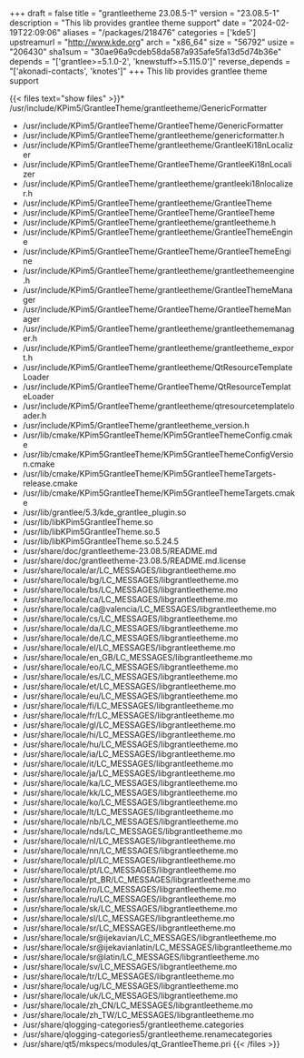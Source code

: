 +++
draft = false
title = "grantleetheme 23.08.5-1"
version = "23.08.5-1"
description = "This lib provides grantlee theme support"
date = "2024-02-19T22:09:06"
aliases = "/packages/218476"
categories = ['kde5']
upstreamurl = "http://www.kde.org"
arch = "x86_64"
size = "56792"
usize = "206430"
sha1sum = "30ae96a9cdeb58da587a935afe5fa13d5d74b36e"
depends = "['grantlee>=5.1.0-2', 'knewstuff>=5.115.0']"
reverse_depends = "['akonadi-contacts', 'knotes']"
+++
This lib provides grantlee theme support

{{< files text="show files" >}}* /usr/include/KPim5/GrantleeTheme/grantleetheme/GenericFormatter
* /usr/include/KPim5/GrantleeTheme/GrantleeTheme/GenericFormatter
* /usr/include/KPim5/GrantleeTheme/grantleetheme/genericformatter.h
* /usr/include/KPim5/GrantleeTheme/grantleetheme/GrantleeKi18nLocalizer
* /usr/include/KPim5/GrantleeTheme/GrantleeTheme/GrantleeKi18nLocalizer
* /usr/include/KPim5/GrantleeTheme/grantleetheme/grantleeki18nlocalizer.h
* /usr/include/KPim5/GrantleeTheme/grantleetheme/GrantleeTheme
* /usr/include/KPim5/GrantleeTheme/GrantleeTheme/GrantleeTheme
* /usr/include/KPim5/GrantleeTheme/grantleetheme/grantleetheme.h
* /usr/include/KPim5/GrantleeTheme/grantleetheme/GrantleeThemeEngine
* /usr/include/KPim5/GrantleeTheme/GrantleeTheme/GrantleeThemeEngine
* /usr/include/KPim5/GrantleeTheme/grantleetheme/grantleethemeengine.h
* /usr/include/KPim5/GrantleeTheme/grantleetheme/GrantleeThemeManager
* /usr/include/KPim5/GrantleeTheme/GrantleeTheme/GrantleeThemeManager
* /usr/include/KPim5/GrantleeTheme/grantleetheme/grantleethememanager.h
* /usr/include/KPim5/GrantleeTheme/grantleetheme/grantleetheme_export.h
* /usr/include/KPim5/GrantleeTheme/grantleetheme/QtResourceTemplateLoader
* /usr/include/KPim5/GrantleeTheme/GrantleeTheme/QtResourceTemplateLoader
* /usr/include/KPim5/GrantleeTheme/grantleetheme/qtresourcetemplateloader.h
* /usr/include/KPim5/GrantleeTheme/grantleetheme_version.h
* /usr/lib/cmake/KPim5GrantleeTheme/KPim5GrantleeThemeConfig.cmake
* /usr/lib/cmake/KPim5GrantleeTheme/KPim5GrantleeThemeConfigVersion.cmake
* /usr/lib/cmake/KPim5GrantleeTheme/KPim5GrantleeThemeTargets-release.cmake
* /usr/lib/cmake/KPim5GrantleeTheme/KPim5GrantleeThemeTargets.cmake
* /usr/lib/grantlee/5.3/kde_grantlee_plugin.so
* /usr/lib/libKPim5GrantleeTheme.so
* /usr/lib/libKPim5GrantleeTheme.so.5
* /usr/lib/libKPim5GrantleeTheme.so.5.24.5
* /usr/share/doc/grantleetheme-23.08.5/README.md
* /usr/share/doc/grantleetheme-23.08.5/README.md.license
* /usr/share/locale/ar/LC_MESSAGES/libgrantleetheme.mo
* /usr/share/locale/bg/LC_MESSAGES/libgrantleetheme.mo
* /usr/share/locale/bs/LC_MESSAGES/libgrantleetheme.mo
* /usr/share/locale/ca/LC_MESSAGES/libgrantleetheme.mo
* /usr/share/locale/ca@valencia/LC_MESSAGES/libgrantleetheme.mo
* /usr/share/locale/cs/LC_MESSAGES/libgrantleetheme.mo
* /usr/share/locale/da/LC_MESSAGES/libgrantleetheme.mo
* /usr/share/locale/de/LC_MESSAGES/libgrantleetheme.mo
* /usr/share/locale/el/LC_MESSAGES/libgrantleetheme.mo
* /usr/share/locale/en_GB/LC_MESSAGES/libgrantleetheme.mo
* /usr/share/locale/eo/LC_MESSAGES/libgrantleetheme.mo
* /usr/share/locale/es/LC_MESSAGES/libgrantleetheme.mo
* /usr/share/locale/et/LC_MESSAGES/libgrantleetheme.mo
* /usr/share/locale/eu/LC_MESSAGES/libgrantleetheme.mo
* /usr/share/locale/fi/LC_MESSAGES/libgrantleetheme.mo
* /usr/share/locale/fr/LC_MESSAGES/libgrantleetheme.mo
* /usr/share/locale/gl/LC_MESSAGES/libgrantleetheme.mo
* /usr/share/locale/hi/LC_MESSAGES/libgrantleetheme.mo
* /usr/share/locale/hu/LC_MESSAGES/libgrantleetheme.mo
* /usr/share/locale/ia/LC_MESSAGES/libgrantleetheme.mo
* /usr/share/locale/it/LC_MESSAGES/libgrantleetheme.mo
* /usr/share/locale/ja/LC_MESSAGES/libgrantleetheme.mo
* /usr/share/locale/ka/LC_MESSAGES/libgrantleetheme.mo
* /usr/share/locale/kk/LC_MESSAGES/libgrantleetheme.mo
* /usr/share/locale/ko/LC_MESSAGES/libgrantleetheme.mo
* /usr/share/locale/lt/LC_MESSAGES/libgrantleetheme.mo
* /usr/share/locale/nb/LC_MESSAGES/libgrantleetheme.mo
* /usr/share/locale/nds/LC_MESSAGES/libgrantleetheme.mo
* /usr/share/locale/nl/LC_MESSAGES/libgrantleetheme.mo
* /usr/share/locale/nn/LC_MESSAGES/libgrantleetheme.mo
* /usr/share/locale/pl/LC_MESSAGES/libgrantleetheme.mo
* /usr/share/locale/pt/LC_MESSAGES/libgrantleetheme.mo
* /usr/share/locale/pt_BR/LC_MESSAGES/libgrantleetheme.mo
* /usr/share/locale/ro/LC_MESSAGES/libgrantleetheme.mo
* /usr/share/locale/ru/LC_MESSAGES/libgrantleetheme.mo
* /usr/share/locale/sk/LC_MESSAGES/libgrantleetheme.mo
* /usr/share/locale/sl/LC_MESSAGES/libgrantleetheme.mo
* /usr/share/locale/sr/LC_MESSAGES/libgrantleetheme.mo
* /usr/share/locale/sr@ijekavian/LC_MESSAGES/libgrantleetheme.mo
* /usr/share/locale/sr@ijekavianlatin/LC_MESSAGES/libgrantleetheme.mo
* /usr/share/locale/sr@latin/LC_MESSAGES/libgrantleetheme.mo
* /usr/share/locale/sv/LC_MESSAGES/libgrantleetheme.mo
* /usr/share/locale/tr/LC_MESSAGES/libgrantleetheme.mo
* /usr/share/locale/ug/LC_MESSAGES/libgrantleetheme.mo
* /usr/share/locale/uk/LC_MESSAGES/libgrantleetheme.mo
* /usr/share/locale/zh_CN/LC_MESSAGES/libgrantleetheme.mo
* /usr/share/locale/zh_TW/LC_MESSAGES/libgrantleetheme.mo
* /usr/share/qlogging-categories5/grantleetheme.categories
* /usr/share/qlogging-categories5/grantleetheme.renamecategories
* /usr/share/qt5/mkspecs/modules/qt_GrantleeTheme.pri
{{< /files >}}